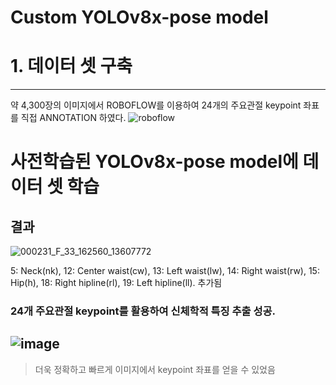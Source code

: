 Custom YOLOv8x-pose model 
=============

# 1. 데이터 셋 구축
-------------

약 4,300장의 이미지에서 ROBOFLOW를 이용하여 24개의 주요관절 keypoint 좌표를 직접 ANNOTATION 하였다.
![roboflow](https://github.com/user-attachments/assets/2826d131-2878-4166-810f-ec51242f9783)

# 사전학습된 YOLOv8x-pose model에 데이터 셋 학습

## 결과
![000231_F_33_162560_13607772](https://github.com/user-attachments/assets/26a94004-3d8d-416f-88dd-5216eda72e15)

5: Neck(nk), 12: Center waist(cw), 13: Left waist(lw), 14: Right waist(rw), 15: Hip(h), 18: Right hipline(rl), 19: Left hipline(ll). 추가됨


### 24개 주요관절 keypoint를 활용하여 신체학적 특징 추출 성공. 
![image](https://github.com/user-attachments/assets/2108a4b2-9676-4d9c-9f14-10194f0d4f98)
------------------------------------------------------------------------------------------
> 더욱 정확하고 빠르게 이미지에서 keypoint 좌표를 얻을 수 있었음
